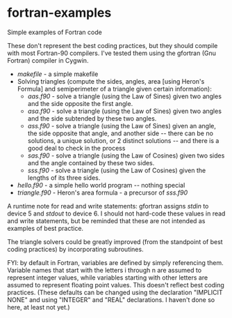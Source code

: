 # fortran-examples
Simple examples of Fortran code

These don't represent the best coding practices, but they should compile with most Fortran-90 compilers.  I've tested them using the gfortran (Gnu Fortran) compiler in Cygwin.

+ *makefile* - a simple makefile
+ Solving triangles (compute the sides, angles, area \[using Heron's Formula\] and semiperimeter of a triangle given certain information):
  + *aas.f90* - solve a triangle (using the Law of Sines) given two angles and the side opposite the first angle.
  + *asa.f90* - solve a triangle (using the Law of Sines) given two angles and the side subtended by these two angles.
  + *ass.f90* - solve a triangle (using the Law of Sines) given an angle, the side opposite that angle, and another side -- there can be no solutions, a unique solution, or 2 distinct solutions -- and there is a good deal to check in the process
  + *sas.f90* - solve a triangle (using the Law of Cosines) given two sides and the angle contained by these two sides.
  + *sss.f90* - solve a triangle (using the Law of Cosines) given the lengths of its three sides.
+ *hello.f90* - a simple hello world program -- nothing special
+ *triangle.f90* - Heron's area formula - a precursor of *sss.f90*

A runtime note for read and write statements:  gfortran assigns *stdin* to device 5 and *stdout* to device 6.  I should not hard-code these values in read and write statements, but be reminded that these are not intended as examples of best practice.

The triangle solvers could be greatly improved (from the standpoint of best coding practices) by incorporating subroutines.

FYI: by default in Fortran, variables are defined by simply referencing them.  Variable names that start with the letters i through n are assumed to represent integer values, while variables starting with other letters are assumed to represent floating point values.  This doesn't reflect best coding practices.  (These defaults can be changed using the declaration "IMPLICIT NONE" and using "INTEGER" and "REAL" declarations.  I haven't done so here, at least not yet.)
